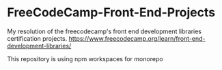 # FreeCodeCamp-Front-End-Projects

My resolution of the freecodecamp's front end development libraries certification projects.
https://www.freecodecamp.org/learn/front-end-development-libraries/

This repository is using npm workspaces for monorepo
